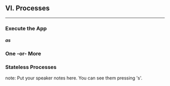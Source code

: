 ##  VI. Processes
----

### Execute the App <!-- .element: class="fragment" -->
##### as <!-- .element: class="fragment" -->
### One -or- More <!-- .element: class="fragment" -->
### Stateless Processes <!-- .element: class="fragment" -->

note:
    Put your speaker notes here.
    You can see them pressing 's'.
